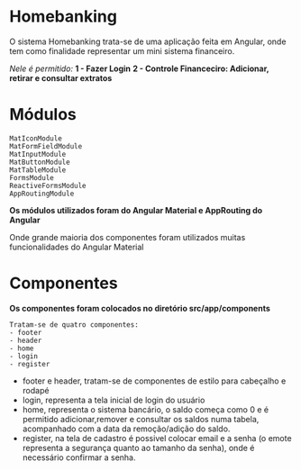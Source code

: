 # Homebanking
O sistema Homebanking trata-se de uma aplicação feita em Angular, onde tem como finalidade representar um mini sistema financeiro.
 
 *Nele é permitido:*
  **1 - Fazer Login**
  **2 - Controle Financeciro: Adicionar, retirar e consultar extratos**


# Módulos

    MatIconModule
    MatFormFieldModule
    MatInputModule
    MatButtonModule
    MatTableModule
    FormsModule
    ReactiveFormsModule
    AppRoutingModule

**Os módulos utilizados foram do Angular Material e AppRouting do Angular**

  Onde grande maioria dos componentes foram utilizados muitas funcionalidades do Angular Material

# Componentes

  **Os componentes foram colocados no diretório src/app/components**

    Tratam-se de quatro componentes: 
    - footer
    - header
    - home
    - login
    - register
  
  - footer e header, tratam-se de componentes de estilo para cabeçalho e rodapé
  - login, representa a tela inicial de login do usuário
  - home, representa o sistema bancário, o saldo começa como 0 e é permitido adicionar,remover e consultar os saldos numa tabela, acompanhado com a data da remoção/adição do saldo.
  - register, na tela de cadastro é possivel colocar email e a senha (o emote representa a segurança quanto ao tamanho da senha), onde é necessário confirmar a senha.

